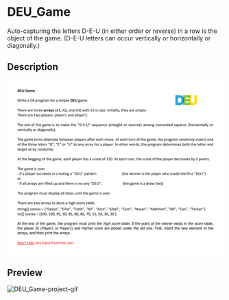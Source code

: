 
# DEU_Game
Auto-capturing the letters D-E-U (in either order or reverse) in a row is the object of the game. (D-E-U letters can occur vertically or horizontally or diagonally.)

## Description
![DEU_Game-project-description](https://github.com/tolgamertsaruhan/DEU-Game/blob/main/images-for-readme/DEU_Game-project-description.png)

## Preview
![DEU_Game-project-gif](https://github.com/tolgamertsaruhan/DEU-Game/blob/main/images-for-readme/DEU_Game-project-gif.gif)

